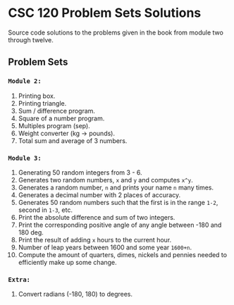 # CSC 120 Problem Sets Solutions

Source code solutions to the problems given in the book from module two through twelve.

## Problem Sets

### `Module 2:`

1. Printing box.
2. Printing triangle.
3. Sum / difference program.
4. Square of a number program.
5. Multiples program (sep).
6. Weight converter (kg -> pounds).
7. Total sum and average of 3 numbers.

### `Module 3:`

1. Generating 50 random integers from 3 - 6.
2. Generates two random numbers, `x` and `y` and computes `x^y`.
3. Generates a random number, `n` and prints your name `n` many times.
4. Generates a decimal number with 2 places of accuracy.
5. Generates 50 random numbers such that the first is in the range `1-2`, second in `1-3`, etc.
6. Print the absolute difference and sum of two integers.
7. Print the corresponding positive angle of any angle between -180 and 180 deg.
8. Print the result of adding `x` hours to the current hour.
9. Number of leap years between 1600 and some year `1600+n`.
10. Compute the amount of quarters, dimes, nickels and pennies needed to efficiently make up some change.

### `Extra:`

1. Convert radians (-180, 180) to degrees.
